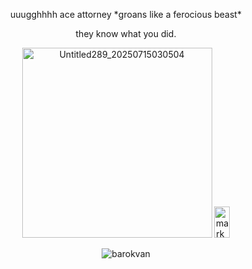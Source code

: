 <p align="center"> uuugghhhh ace attorney *groans like a ferocious beast*
<p align="center"> they know what you did. 
<p align="center"> <img width="304" height="304" alt="Untitled289_20250715030504" src="https://github.com/user-attachments/assets/a677f5e1-dbd5-415f-9f6e-dfaf60c5698c" /> <img width="25" height="50" alt="mark_manpu10_exclamation" src="https://github.com/user-attachments/assets/e40197c1-ae91-4814-9154-860505dc310d" />

<p align="center"> <img src="https://komarev.com/ghpvc/?username=barokvan&label=　　OBJECTION+!　　&color=424242&style=flat" alt="barokvan" />
